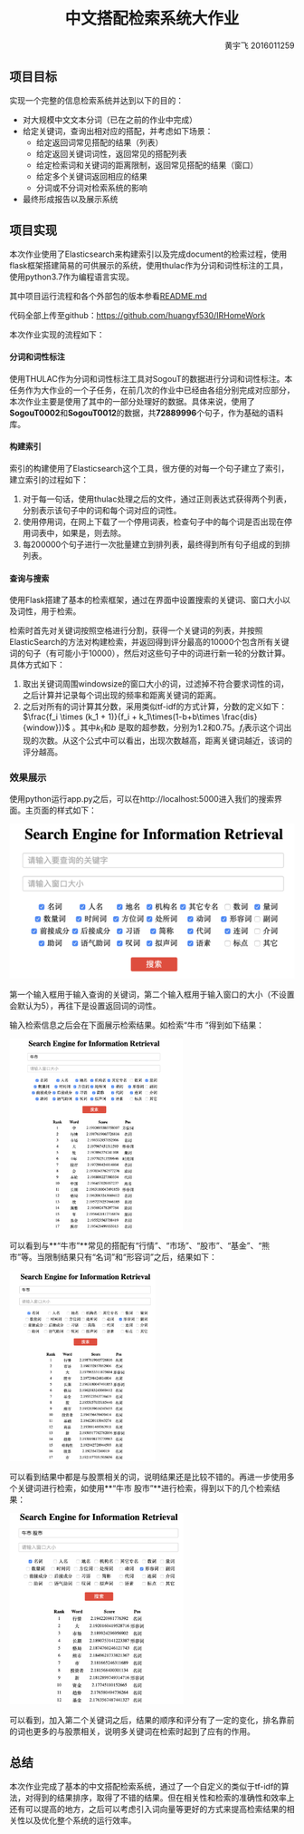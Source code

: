 # <center>中文搭配检索系统大作业</center>

<p align='right'>黄宇飞 2016011259</p>

## 项目目标

实现一个完整的信息检索系统并达到以下的目的：

+ 对大规模中文文本分词（已在之前的作业中完成）
+ 给定关键词，查询出相对应的搭配，并考虑如下场景：
  + 给定返回词常见搭配的结果（列表）
  + 给定返回关键词词性，返回常见的搭配列表
  + 给定检索词和关键词的距离限制，返回常见搭配的结果（窗口）
  + 给定多个关键词返回相应的结果
  + 分词或不分词对检索系统的影响
+ 最终形成报告以及展示系统

## 项目实现

本次作业使用了Elasticsearch来构建索引以及完成document的检索过程，使用flask框架搭建简易的可供展示的系统，使用thulac作为分词和词性标注的工具，使用python3.7作为编程语言实现。

其中项目运行流程和各个外部包的版本参看[README.md](../README.md)

代码全部上传至github：https://github.com/huangyf530/IRHomeWork

本次作业实现的流程如下：

#### 分词和词性标注

使用THULAC作为分词和词性标注工具对SogouT的数据进行分词和词性标注。本任务作为大作业的一个子任务，在前几次的作业中已经由各组分别完成对应部分，本次作业主要是使用了其中的一部分处理好的数据。具体来说，使用了**SogouT0002**和**SogouT0012**的数据，共**72889996**个句子，作为基础的语料库。

#### 构建索引

索引的构建使用了Elasticsearch这个工具，很方便的对每一个句子建立了索引，建立索引的过程如下：

1. 对于每一句话，使用thulac处理之后的文件，通过正则表达式获得两个列表，分别表示该句子中的词和每个词对应的词性。
2. 使用停用词，在网上下载了一个停用词表，检查句子中的每个词是否出现在停用词表中，如果是，则去除。
3. 每200000个句子进行一次批量建立到排列表，最终得到所有句子组成的到排列表。

#### 查询与搜索

使用Flask搭建了基本的检索框架，通过在界面中设置搜索的关键词、窗口大小以及词性，用于检索。

检索时首先对关键词按照空格进行分割，获得一个关键词的列表，并按照 ElasticSearch的方法对构建检索，并返回得到评分最高的10000个包含所有关键词的句子（有可能小于10000），然后对这些句子中的词进行新一轮的分数计算。具体方式如下：

1. 取出关键词周围windowsize的窗口大小的词，过滤掉不符合要求词性的词，之后计算并记录每个词出现的频率和距离关键词的距离。
2. 之后对所有的词计算其分数，采用类似tf-idf的方式计算，分数的定义如下：$\frac{f_i \times (k_1 + 1)}{f_i + k_1\times(1-b+b\times \frac{dis}{window})}$ 。其中$k_1$和$b$ 是取的超参数，分别为1.2和0.75。$f_i$表示这个词出现的次数。从这个公式中可以看出，出现次数越高，距离关键词越近，该词的评分越高。

### 效果展示

使用python运行app.py之后，可以在http://localhost:5000进入我们的搜索界面。主页面的样式如下：

<img src="./mainPage.png" alt="main page" style="zoom:50%;" />

第一个输入框用于输入查询的关键词，第二个输入框用于输入窗口的大小（不设置会默认为5），再往下是设置返回词的词性。

输入检索信息之后会在下面展示检索结果。如检索“牛市 ”得到如下结果：

<img src="./牛市.png" alt="牛市" style="zoom:33%;" />

可以看到与**“牛市”**常见的搭配有“行情”、“市场”、“股市”、“基金”、“熊市”等。当限制结果只有“名词”和“形容词”之后，结果如下：

<img src="./adj_and_n.png" alt="形容词和名词" style="zoom:33%;" />

可以看到结果中都是与股票相关的词，说明结果还是比较不错的。再进一步使用多个关键词进行检索，如使用**“牛市 股市”**进行检索，得到以下的几个检索结果：

<img src="./牛市_股市.png" alt="牛市 股市" style="zoom:33%;" />

可以看到，加入第二个关键词之后，结果的顺序和评分有了一定的变化，排名靠前的词也更多的与股票相关，说明多关键词在检索时起到了应有的作用。

## 总结

本次作业完成了基本的中文搭配检索系统，通过了一个自定义的类似于tf-idf的算法，对得到的结果排序，取得了不错的结果。但在相关性和检索的准确性和效率上还有可以提高的地方，之后可以考虑引入词向量等更好的方式来提高检索结果的相关性以及优化整个系统的运行效率。